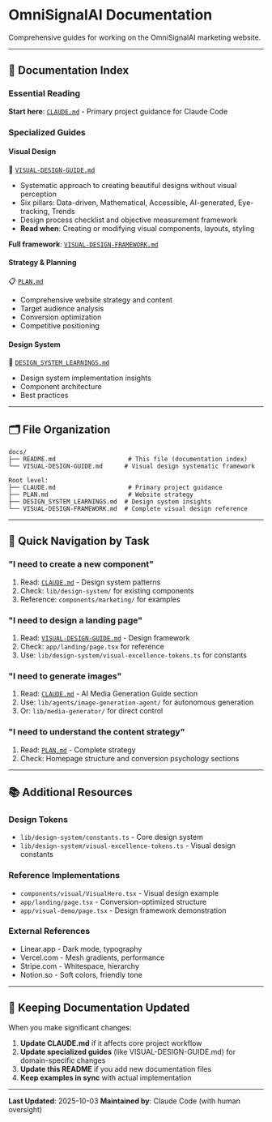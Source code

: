 # OmniSignalAI Documentation

Comprehensive guides for working on the OmniSignalAI marketing website.

---

## 📖 Documentation Index

### Essential Reading

**Start here**: [`CLAUDE.md`](../CLAUDE.md) - Primary project guidance for Claude Code

### Specialized Guides

#### Visual Design
📐 [`VISUAL-DESIGN-GUIDE.md`](./VISUAL-DESIGN-GUIDE.md)
- Systematic approach to creating beautiful designs without visual perception
- Six pillars: Data-driven, Mathematical, Accessible, AI-generated, Eye-tracking, Trends
- Design process checklist and objective measurement framework
- **Read when**: Creating or modifying visual components, layouts, styling

**Full framework**: [`VISUAL-DESIGN-FRAMEWORK.md`](../VISUAL-DESIGN-FRAMEWORK.md)

#### Strategy & Planning
📋 [`PLAN.md`](../PLAN.md)
- Comprehensive website strategy and content
- Target audience analysis
- Conversion optimization
- Competitive positioning

#### Design System
🎨 [`DESIGN_SYSTEM_LEARNINGS.md`](../DESIGN_SYSTEM_LEARNINGS.md)
- Design system implementation insights
- Component architecture
- Best practices

---

## 🗂️ File Organization

```
docs/
├── README.md                    # This file (documentation index)
└── VISUAL-DESIGN-GUIDE.md      # Visual design systematic framework

Root level:
├── CLAUDE.md                    # Primary project guidance
├── PLAN.md                      # Website strategy
├── DESIGN_SYSTEM_LEARNINGS.md  # Design system insights
└── VISUAL-DESIGN-FRAMEWORK.md  # Complete visual design reference
```

---

## 🎯 Quick Navigation by Task

### "I need to create a new component"
1. Read: [`CLAUDE.md`](../CLAUDE.md) - Design system patterns
2. Check: `lib/design-system/` for existing components
3. Reference: `components/marketing/` for examples

### "I need to design a landing page"
1. Read: [`VISUAL-DESIGN-GUIDE.md`](./VISUAL-DESIGN-GUIDE.md) - Design framework
2. Check: `app/landing/page.tsx` for reference
3. Use: `lib/design-system/visual-excellence-tokens.ts` for constants

### "I need to generate images"
1. Read: [`CLAUDE.md`](../CLAUDE.md) - AI Media Generation Guide section
2. Use: `lib/agents/image-generation-agent/` for autonomous generation
3. Or: `lib/media-generator/` for direct control

### "I need to understand the content strategy"
1. Read: [`PLAN.md`](../PLAN.md) - Complete strategy
2. Check: Homepage structure and conversion psychology sections

---

## 📚 Additional Resources

### Design Tokens
- `lib/design-system/constants.ts` - Core design system
- `lib/design-system/visual-excellence-tokens.ts` - Visual design constants

### Reference Implementations
- `components/visual/VisualHero.tsx` - Visual design example
- `app/landing/page.tsx` - Conversion-optimized structure
- `app/visual-demo/page.tsx` - Design framework demonstration

### External References
- Linear.app - Dark mode, typography
- Vercel.com - Mesh gradients, performance
- Stripe.com - Whitespace, hierarchy
- Notion.so - Soft colors, friendly tone

---

## 🔄 Keeping Documentation Updated

When you make significant changes:

1. **Update CLAUDE.md** if it affects core project workflow
2. **Update specialized guides** (like VISUAL-DESIGN-GUIDE.md) for domain-specific changes
3. **Update this README** if you add new documentation files
4. **Keep examples in sync** with actual implementation

---

**Last Updated**: 2025-10-03
**Maintained by**: Claude Code (with human oversight)
